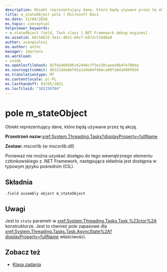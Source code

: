 ```yaml
---
description: Obiekt reprezentujący dane, które będą używane przez tę akcję.
title: m_stateObject pole | Microsoft Docs
ms.date: 11/04/2016
ms.topic: conceptual
helpviewer_keywords:
- m_stateObject field, Task class [.NET Framework debug engines]
ms.assetid: 68c54b22-3e1c-4031-b9c7-b972c519d8a0
author: acangialosi
ms.author: anthc
manager: jmartens
ms.workload:
- vssdk
ms.openlocfilehash: 92fdad68506c62440c7f3e130caee49b4fe780da
ms.sourcegitcommit: 4b323a8a8bfd1a1a9e84f4b4ca88fa8da690f656
ms.translationtype: MT
ms.contentlocale: pl-PL
ms.lasthandoff: 03/05/2021
ms.locfileid: "102158764"
---
```

# <a name="m_stateobject-field"></a>pole m_stateObject
Obiekt reprezentujący dane, które będą używane przez tę akcję.

 **Przestrzeń nazw:**<xref:System.Threading.Tasks?displayProperty=fullName>

 **Zestaw:** mscorlib (w *mscorlib.dll*)

 Ponieważ nie można uzyskać dostępu do tego wewnętrznego elementu członkowskiego z .NET Framework, następująca składnia jest dostępna w typowym języku pośrednim (CIL).

## <a name="syntax"></a>Składnia

```
.field assembly object m_stateObject
```

## <a name="remarks"></a>Uwagi
 Jest to `state` parametr w <xref:System.Threading.Tasks.Task.%23ctor%2A> konstruktorze. Jest to również pole zapasowe dla <xref:System.Threading.Tasks.Task.AsyncState%2A?displayProperty=fullName> właściwości.

## <a name="see-also"></a>Zobacz też
- [Klasa zadania](../../extensibility/debugger/task-class-internal-members.md)
